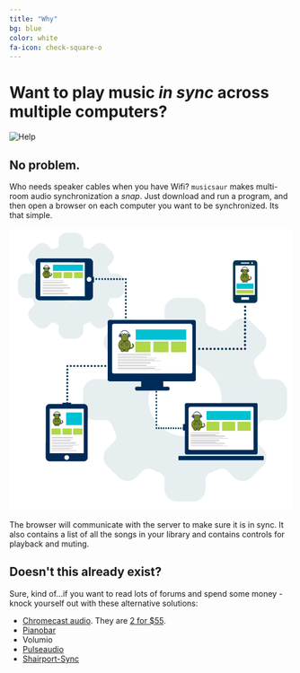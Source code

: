 ```yaml
---
title: "Why"
bg: blue
color: white
fa-icon: check-square-o
---
```


# Want to play music *in sync* across multiple computers?


![Help](https://raw.githubusercontent.com/schollz/musicsaur/master/static/help1.gif)


##  No problem.

Who needs speaker cables when you have Wifi? `musicsaur` makes multi-room audio synchronization a *snap*. Just download and run a program, and then open a browser on each computer you want to be synchronized. Its that simple.

<img src="/img/main.png">

The browser will communicate with the server to make sure it is in sync. It also contains a list of all the songs in your library and contains controls for playback and muting.

## Doesn't this already exist?

Sure, kind of...if you want to read lots of forums and spend some money - knock yourself out with these alternative solutions:

- [Chromecast audio](http://www.androidcentral.com/chromecast-audio-can-now-play-same-song-every-room). They are [2 for $55](https://store.google.com/product/chromecast_audio).
- [Pianobar](https://volumio.org/)
- Volumio
- [Pulseaudio](http://www.danplanet.com/blog/2014/11/26/multi-room-audio-with-multicast-rtp/)
- [Shairport-Sync](https://github.com/mikebrady/shairport-sync)
